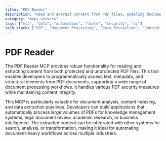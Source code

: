 ```yaml
---
title: "PDF Reader"
description: "Read and extract content from PDF files, enabling document analysis, content indexing, and data extraction workflows."
category: "mcps-servers"
tags: ["mcp", "data", "automation", "tools", "security", "ai"]
tech_stack: ["PDF", "Document Processing", "Data Extraction", "Content Analysis", "Text Mining"]
---
```


# PDF Reader

The PDF Reader MCP provides robust functionality for reading and extracting content from both protected and unprotected PDF files. This tool enables developers to programmatically access text, metadata, and structural elements from PDF documents, supporting a wide range of document processing workflows. It handles various PDF security measures while maintaining content integrity.

This MCP is particularly valuable for document analysis, content indexing, and data extraction pipelines. Developers can build applications that automatically process large volumes of PDFs for knowledge management systems, legal document review, academic research, or business intelligence. The extracted content can be integrated with other systems for search, analysis, or transformation, making it ideal for automating document-heavy workflows across multiple industries.
